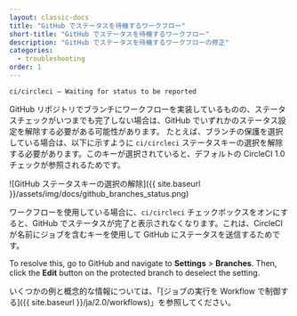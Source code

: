 ```yaml
---
layout: classic-docs
title: "GitHub でステータスを待機するワークフロー"
short-title: "GitHub でステータスを待機するワークフロー"
description: "GitHub でステータスを待機するワークフローの修正"
categories:
  - troubleshooting
order: 1
---
```


`ci/circleci — Waiting for status to be reported`

GitHub リポジトリでブランチにワークフローを実装しているものの、ステータスチェックがいつまでも完了しない場合は、GitHub でいずれかのステータス設定を解除する必要がある可能性があります。 たとえば、ブランチの保護を選択している場合は、以下に示すように `ci/circleci` ステータスキーの選択を解除する必要があります。このキーが選択されていると、デフォルトの CircleCI 1.0 チェックが参照されるためです。

![GitHub ステータスキーの選択の解除]({{ site.baseurl }}/assets/img/docs/github_branches_status.png)

ワークフローを使用している場合に、`ci/circleci` チェックボックスをオンにすると、GitHub でステータスが完了と表示されなくなります。これは、CircleCI が名前にジョブを含むキーを使用して GitHub にステータスを送信するためです。

To resolve this, go to GitHub and navigate to **Settings** > **Branches**. Then, click the **Edit** button on the protected branch to deselect the setting.

いくつかの例と概念的な情報については、「[ジョブの実行を Workflow で制御する]({{ site.baseurl }}/ja/2.0/workflows)」を参照してください。